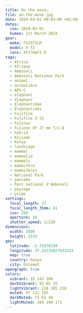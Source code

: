 ```yaml
---
title: On the move…
file: on-the-move.jpg
date: 2019-03-01 09:03:00 +02:00
dates:
  iso: 2019-03-01
  human: 1st March 2019
gear:
  make: FUJIFILM
  model: X-T2
  lens: XF27mmF2.8
tags:
  - Africa
  - Afrique
  - Amboseli
  - Amboseli National Park
  - animal
  - animalière
  - APS-C
  - elephant
  - éléphant
  - Elephantidae
  - Éléphantidés
  - Fujifilm
  - Fujifilm X-T2
  - Fujinon
  - Fujinon XF 27 mm f/2.8
  - hybrid
  - Kajiado
  - Kenya
  - landscape
  - mammal
  - mammalia
  - mammals
  - mammifère
  - mammifères
  - National Park
  - pancake
  - Parc national d'Amboseli
  - paysage
  - prime
settings:
  focal_length: 27
  focal_length_35mm: 41
  iso: 200
  aperture: 10
  shutter_speed: 1/220
dimensions:
  width: 3500
  height: 2333
geo:
  latitude: -2.71078194
  longitude: 37.33135027833333
  map: true
  country: Kenya
  city: Entonet
opengraph: true
colors:
  vibrant: 35 143 206
  darkVibrant: 93 65 35
  lightVibrant: 128 185 228
  muted: 97 132 165
  darkMuted: 73 61 49
  lightMuted: 209 190 171
---
```



